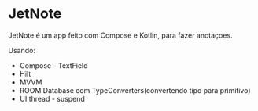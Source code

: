 # JetNote
JetNote é um app feito com Compose e Kotlin, para fazer anotaçoes.

Usando:

* Compose - TextField
* Hilt
* MVVM
* ROOM Database com TypeConverters(convertendo tipo para primitivo)
* UI thread - suspend

